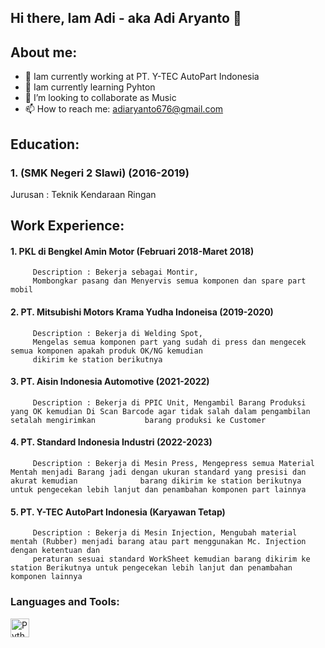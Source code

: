 ## Hi there,  Iam Adi - aka Adi Aryanto 👋
## About me:
- 🔭 Iam currently working at PT. Y-TEC AutoPart Indonesia
- 🌱 Iam currently learning Pyhton
- 👯 I’m looking to collaborate as Music
- 📫 How to reach me: adiaryanto676@gmail.com


## Education:
### 1. (SMK Negeri 2 Slawi) (2016-2019)
   Jurusan : Teknik Kendaraan Ringan
## Work Experience:
 #### 1. PKL di Bengkel Amin Motor (Februari 2018-Maret 2018)
         Description : Bekerja sebagai Montir,
         Mombongkar pasang dan Menyervis semua komponen dan spare part mobil
 #### 2. PT. Mitsubishi Motors Krama Yudha Indoneisa (2019-2020)
         Description : Bekerja di Welding Spot,
         Mengelas semua komponen part yang sudah di press dan mengecek  semua komponen apakah produk OK/NG kemudian     
         dikirim ke station berikutnya
####  3. PT. Aisin Indonesia Automotive (2021-2022)
         Description : Bekerja di PPIC Unit, Mengambil Barang Produksi yang OK kemudian Di Scan Barcode agar tidak salah dalam pengambilan setalah mengirimkan           barang produksi ke Customer
#### 4. PT. Standard Indonesia Industri (2022-2023)
         Description : Bekerja di Mesin Press, Mengepress semua Material Mentah menjadi Barang jadi dengan ukuran standard yang presisi dan akurat kemudian              barang dikirim ke station berikutnya untuk pengecekan lebih lanjut dan penambahan komponen part lainnya   
#### 5. PT. Y-TEC AutoPart Indonesia (Karyawan Tetap)
         Description : Bekerja di Mesin Injection, Mengubah material mentah (Rubber) menjadi barang atau part menggunakan Mc. Injection dengan ketentuan dan 
         peraturan sesuai standard WorkSheet kemudian barang dikirim ke station Berikutnya untuk pengecekan lebih lanjut dan penambahan komponen lainnya
### Languages and Tools:
<img align="left" alt="Python" width="30px" src="https://upload.wikimedia.org/wikipedia/commons/thumb/c/c3/Python-logo-notext.svg/110px-Python-logo-notext.svg.png?20100317150552" style="padding-right:10px;" />


<br/>
<br/>
